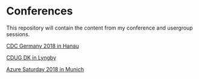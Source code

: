 # Conferences

This repository will contain the content from my conference and usergroup sessions.

[CDC Germany 2018 in Hanau](https://github.com/EricBergDE/conferences/tree/master/CDC%20Germany%202018)

[CDUG DK in Lyngby](https://github.com/EricBergDE/conferences/tree/master/CDUG%20DK)

[Azure Saturday 2018 in Munich](https://github.com/EricBergDE/conferences/tree/master/Azure%20Saturday%202018)
